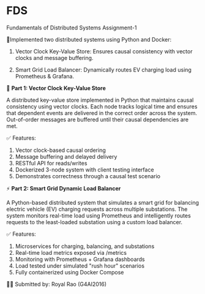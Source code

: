 # FDS
Fundamentals of Distributed Systems Assignment-1

🚀Implemented two distributed systems using Python and Docker:

1. Vector Clock Key-Value Store: Ensures causal consistency with vector clocks and message buffering.

2. Smart Grid Load Balancer: Dynamically routes EV charging load using Prometheus & Grafana.


🔁 **Part 1: Vector Clock Key-Value Store**

A distributed key-value store implemented in Python that maintains causal consistency using vector clocks. Each node tracks logical time and ensures that dependent events are delivered in the correct order across the system. Out-of-order messages are buffered until their causal dependencies are met.

✅ Features:

1. Vector clock-based causal ordering
2. Message buffering and delayed delivery
3. RESTful API for reads/writes
4. Dockerized 3-node system with client testing interface
5. Demonstrates correctness through a causal test scenario

⚡ **Part 2: Smart Grid Dynamic Load Balancer**

A Python-based distributed system that simulates a smart grid for balancing electric vehicle (EV) charging requests across multiple substations. The system monitors real-time load using Prometheus and intelligently routes requests to the least-loaded substation using a custom load balancer.

✅ Features:
1. Microservices for charging, balancing, and substations
2. Real-time load metrics exposed via /metrics
3. Monitoring with Prometheus + Grafana dashboards
4. Load tested under simulated "rush hour" scenarios
5. Fully containerized using Docker Compose


👨‍🎓 Submitted by: Royal Rao (G4AI2016)
